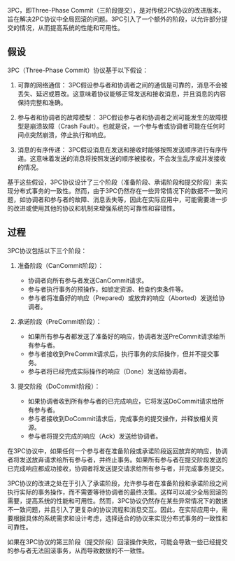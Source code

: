 3PC，即Three-Phase Commit（三阶段提交），是对传统2PC协议的改进版本，旨在解决2PC协议中全局回滚的问题。3PC引入了一个额外的阶段，以允许部分提交的情况，从而提高系统的性能和可用性。

## 假设

3PC（Three-Phase Commit）协议基于以下假设：

1. 可靠的网络通信：
   3PC假设参与者和协调者之间的通信是可靠的，消息不会被丢失、延迟或篡改。这意味着协议能够正常发送和接收消息，并且消息的内容保持完整和准确。

2. 参与者和协调者的故障模型：
   3PC假设参与者和协调者之间可能发生的故障模型是崩溃故障（Crash Fault）。也就是说，一个参与者或协调者可能在任何时间点突然崩溃，停止执行和响应。

3. 消息的有序传递：
   3PC假设消息在发送和接收时能够按照发送顺序进行有序传递。这意味着发送的消息将按照发送的顺序被接收，不会发生乱序或并发接收的情况。

基于这些假设，3PC协议设计了三个阶段（准备阶段、承诺阶段和提交阶段）来实现分布式事务的一致性。然而，由于3PC仍然存在一些异常情况下的数据不一致问题，如协调者和参与者的故障、消息丢失等，因此在实际应用中，可能需要进一步的改进或使用其他的协议和机制来增强系统的可靠性和容错性。

## 过程

3PC协议包括以下三个阶段：

1. 准备阶段（CanCommit阶段）：
   - 协调者向所有参与者发送CanCommit请求。
   - 参与者执行事务的预操作，如锁定资源、检查约束条件等。
   - 参与者将准备好的响应（Prepared）或放弃的响应（Aborted）发送给协调者。

2. 承诺阶段（PreCommit阶段）：
   - 如果所有参与者都发送了准备好的响应，协调者发送PreCommit请求给所有参与者。
   - 参与者接收到PreCommit请求后，执行事务的实际操作，但并不提交事务。
   - 参与者将已经完成实际操作的响应（Done）发送给协调者。

3. 提交阶段（DoCommit阶段）：
   - 如果协调者收到所有参与者的已完成响应，它将发送DoCommit请求给所有参与者。
   - 参与者接收到DoCommit请求后，完成事务的提交操作，并释放相关资源。
   - 参与者将提交完成的响应（Ack）发送给协调者。

在3PC协议中，如果任何一个参与者在准备阶段或承诺阶段返回放弃的响应，协调者将发送放弃请求给所有参与者，并终止事务。如果所有参与者在提交阶段发送的已完成响应都成功接收，协调者将发送提交请求给所有参与者，并完成事务提交。

3PC协议的改进之处在于引入了承诺阶段，允许参与者在准备阶段和承诺阶段之间执行实际的事务操作，而不需要等待协调者的最终决策。这样可以减少全局回滚的需要，提高系统的性能和可用性。然而，3PC协议仍然存在某些异常情况下的数据不一致问题，并且引入了更复杂的协议流程和消息交互。因此，在实际应用中，需要根据具体的系统需求和设计考虑，选择适合的协议来实现分布式事务的一致性和可靠性。

如果在3PC协议的第三阶段（提交阶段）回滚操作失败，可能会导致一些已经提交的参与者无法回滚事务，从而导致数据的不一致性。